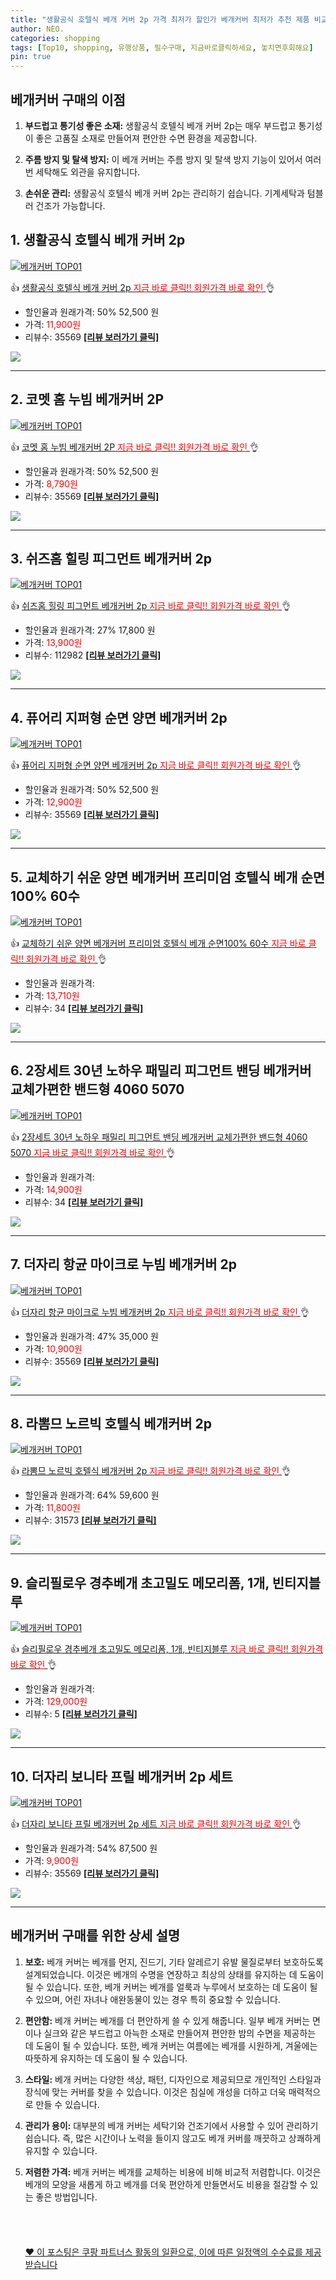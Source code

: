 ```yaml
---
title: "생활공식 호텔식 베개 커버 2p 가격 최저가 할인가 베개커버 최저가 추천 제품 비교"
author: NEO.
categories: shopping
tags: [Top10, shopping, 유행상품, 필수구매, 지금바로클릭하세요, 놓치면후회해요]
pin: true
---
```

## 베개커버 구매의 이점
1. **부드럽고 통기성 좋은 소재:** 생활공식 호텔식 베개 커버 2p는 매우 부드럽고 통기성이 좋은 고품질 소재로 만들어져 편안한 수면 환경을 제공합니다.

2. **주름 방지 및 탈색 방지:** 이 베개 커버는 주름 방지 및 탈색 방지 기능이 있어서 여러 번 세탁해도 외관을 유지합니다.

3. **손쉬운 관리:** 생활공식 호텔식 베개 커버 2p는 관리하기 쉽습니다. 기계세탁과 텀블러 건조가 가능합니다.

   

## 1. 생활공식 호텔식 베개 커버 2p

[![베개커버 TOP01](https://thumbnail6.coupangcdn.com/thumbnails/remote/490x490ex/image/rs_quotation_api/qbrva6o3/cf0135e558894ad4ad5e00117b06e6dd.jpg)](https://link.coupang.com/re/AFFSDP?lptag=AF3617701&subid=GithubCoopas&pageKey=7155966304&traceid=V0-153&itemId=18000188697&vendorItemId=85694513065)


👍 [생활공식 호텔식 베개 커버 2p <font color=red> 지금 바로 클릭!! 회원가격 바로 확인 </font> ](https://link.coupang.com/re/AFFSDP?lptag=AF3617701&subid=GithubCoopas&pageKey=7155966304&traceid=V0-153&itemId=18000188697&vendorItemId=85694513065) 👌 


- 할인율과 원래가격: 50%  52,500   원
- 가격: <span style='color:red'>11,900원</span>
- 리뷰수: 35569  [**[리뷰 보러가기 클릭]**](https://link.coupang.com/re/AFFSDP?lptag=AF3617701&subid=GithubCoopas&pageKey=7155966304&traceid=V0-153&itemId=18000188697&vendorItemId=85694513065)

[![](/discount_price.png)](https://link.coupang.com/re/AFFSDP?lptag=AF3617701&subid=GithubCoopas&pageKey=7155966304&traceid=V0-153&itemId=18000188697&vendorItemId=85694513065)

---


   

## 2. 코멧 홈 누빔 베개커버 2P

[![베개커버 TOP01](https://thumbnail10.coupangcdn.com/thumbnails/remote/490x490ex/image/retail/images/3004441462014731-4f8f14e9-2832-40b2-8e6d-dcd584a17bcf.jpg)](https://link.coupang.com/re/AFFSDP?lptag=AF3617701&subid=GithubCoopas&pageKey=6417994898&traceid=V0-153&itemId=13792887723&vendorItemId=81043258227)


👍 [코멧 홈 누빔 베개커버 2P <font color=red> 지금 바로 클릭!! 회원가격 바로 확인 </font> ](https://link.coupang.com/re/AFFSDP?lptag=AF3617701&subid=GithubCoopas&pageKey=6417994898&traceid=V0-153&itemId=13792887723&vendorItemId=81043258227) 👌 


- 할인율과 원래가격: 50%  52,500   원
- 가격: <span style='color:red'>8,790원</span>
- 리뷰수: 35569  [**[리뷰 보러가기 클릭]**](https://link.coupang.com/re/AFFSDP?lptag=AF3617701&subid=GithubCoopas&pageKey=6417994898&traceid=V0-153&itemId=13792887723&vendorItemId=81043258227)

[![](/discount_price.png)](https://link.coupang.com/re/AFFSDP?lptag=AF3617701&subid=GithubCoopas&pageKey=6417994898&traceid=V0-153&itemId=13792887723&vendorItemId=81043258227)

---


   

## 3. 쉬즈홈 힐링 피그먼트 베개커버 2p

[![베개커버 TOP01](https://thumbnail7.coupangcdn.com/thumbnails/remote/490x490ex/image/product/image/vendoritem/2018/01/29/3133617453/5015dcf1-92f6-4f8e-970a-b32dafb619bd.jpg)](https://link.coupang.com/re/AFFSDP?lptag=AF3617701&subid=GithubCoopas&pageKey=81820140&traceid=V0-153&itemId=79026449&vendorItemId=3133617453)


👍 [쉬즈홈 힐링 피그먼트 베개커버 2p <font color=red> 지금 바로 클릭!! 회원가격 바로 확인 </font> ](https://link.coupang.com/re/AFFSDP?lptag=AF3617701&subid=GithubCoopas&pageKey=81820140&traceid=V0-153&itemId=79026449&vendorItemId=3133617453) 👌 


- 할인율과 원래가격: 27%  17,800   원
- 가격: <span style='color:red'>13,900원</span>
- 리뷰수: 112982  [**[리뷰 보러가기 클릭]**](https://link.coupang.com/re/AFFSDP?lptag=AF3617701&subid=GithubCoopas&pageKey=81820140&traceid=V0-153&itemId=79026449&vendorItemId=3133617453)

[![](/discount_price.png)](https://link.coupang.com/re/AFFSDP?lptag=AF3617701&subid=GithubCoopas&pageKey=81820140&traceid=V0-153&itemId=79026449&vendorItemId=3133617453)

---


   

## 4. 퓨어리 지퍼형 순면 양면 베개커버 2p

[![베개커버 TOP01](https://thumbnail9.coupangcdn.com/thumbnails/remote/490x490ex/image/product/image/vendoritem/2017/05/10/3016721809/c65db930-e15e-4f92-82bc-d1051a722ff1.jpg)](https://link.coupang.com/re/AFFSDP?lptag=AF3617701&subid=GithubCoopas&pageKey=2414711&traceid=V0-153&itemId=11120012&vendorItemId=3016721809)


👍 [퓨어리 지퍼형 순면 양면 베개커버 2p <font color=red> 지금 바로 클릭!! 회원가격 바로 확인 </font> ](https://link.coupang.com/re/AFFSDP?lptag=AF3617701&subid=GithubCoopas&pageKey=2414711&traceid=V0-153&itemId=11120012&vendorItemId=3016721809) 👌 


- 할인율과 원래가격: 50%  52,500   원
- 가격: <span style='color:red'>12,900원</span>
- 리뷰수: 35569  [**[리뷰 보러가기 클릭]**](https://link.coupang.com/re/AFFSDP?lptag=AF3617701&subid=GithubCoopas&pageKey=2414711&traceid=V0-153&itemId=11120012&vendorItemId=3016721809)

[![](/discount_price.png)](https://link.coupang.com/re/AFFSDP?lptag=AF3617701&subid=GithubCoopas&pageKey=2414711&traceid=V0-153&itemId=11120012&vendorItemId=3016721809)

---


   

## 5. 교체하기 쉬운 양면 베개커버 프리미엄 호텔식 베개 순면100% 60수

[![베개커버 TOP01](https://thumbnail7.coupangcdn.com/thumbnails/remote/490x490ex/image/vendor_inventory/3331/5150c50c936874124ce4d63f96aaa88f52c4839987f937b9ef3589bd0855.jpg)](https://link.coupang.com/re/AFFSDP?lptag=AF3617701&subid=GithubCoopas&pageKey=7553527798&traceid=V0-153&itemId=19884256597&vendorItemId=86984689299)


👍 [교체하기 쉬운 양면 베개커버 프리미엄 호텔식 베개 순면100% 60수 <font color=red> 지금 바로 클릭!! 회원가격 바로 확인 </font> ](https://link.coupang.com/re/AFFSDP?lptag=AF3617701&subid=GithubCoopas&pageKey=7553527798&traceid=V0-153&itemId=19884256597&vendorItemId=86984689299) 👌 


- 할인율과 원래가격: 
- 가격: <span style='color:red'>13,710원</span>
- 리뷰수: 34  [**[리뷰 보러가기 클릭]**](https://link.coupang.com/re/AFFSDP?lptag=AF3617701&subid=GithubCoopas&pageKey=7553527798&traceid=V0-153&itemId=19884256597&vendorItemId=86984689299)

[![](/discount_price.png)](https://link.coupang.com/re/AFFSDP?lptag=AF3617701&subid=GithubCoopas&pageKey=7553527798&traceid=V0-153&itemId=19884256597&vendorItemId=86984689299)

---


   

## 6. 2장세트 30년 노하우 패밀리 피그먼트 밴딩 베개커버 교체가편한 밴드형 4060 5070

[![베개커버 TOP01](https://thumbnail7.coupangcdn.com/thumbnails/remote/490x490ex/image/vendor_inventory/bf04/c88f7f51cbda0daf4e766c5c8bc31ad557a2f04b3f2f8852dc7cc6dcd19d.jpg)](https://link.coupang.com/re/AFFSDP?lptag=AF3617701&subid=GithubCoopas&pageKey=7188016032&traceid=V0-153&itemId=18142315676&vendorItemId=85292784260)


👍 [2장세트 30년 노하우 패밀리 피그먼트 밴딩 베개커버 교체가편한 밴드형 4060 5070 <font color=red> 지금 바로 클릭!! 회원가격 바로 확인 </font> ](https://link.coupang.com/re/AFFSDP?lptag=AF3617701&subid=GithubCoopas&pageKey=7188016032&traceid=V0-153&itemId=18142315676&vendorItemId=85292784260) 👌 


- 할인율과 원래가격: 
- 가격: <span style='color:red'>14,900원</span>
- 리뷰수: 34  [**[리뷰 보러가기 클릭]**](https://link.coupang.com/re/AFFSDP?lptag=AF3617701&subid=GithubCoopas&pageKey=7188016032&traceid=V0-153&itemId=18142315676&vendorItemId=85292784260)

[![](/discount_price.png)](https://link.coupang.com/re/AFFSDP?lptag=AF3617701&subid=GithubCoopas&pageKey=7188016032&traceid=V0-153&itemId=18142315676&vendorItemId=85292784260)

---


   

## 7. 더자리 항균 마이크로 누빔 베개커버 2p

[![베개커버 TOP01](https://thumbnail6.coupangcdn.com/thumbnails/remote/490x490ex/image/retail/images/5972201364484677-20a67d9f-aeb4-4f3b-8d5f-c425ff496804.jpg)](https://link.coupang.com/re/AFFSDP?lptag=AF3617701&subid=GithubCoopas&pageKey=17583799&traceid=V0-153&itemId=70534894&vendorItemId=3114085321)


👍 [더자리 항균 마이크로 누빔 베개커버 2p <font color=red> 지금 바로 클릭!! 회원가격 바로 확인 </font> ](https://link.coupang.com/re/AFFSDP?lptag=AF3617701&subid=GithubCoopas&pageKey=17583799&traceid=V0-153&itemId=70534894&vendorItemId=3114085321) 👌 


- 할인율과 원래가격: 47%  35,000   원
- 가격: <span style='color:red'>10,900원</span>
- 리뷰수: 35569  [**[리뷰 보러가기 클릭]**](https://link.coupang.com/re/AFFSDP?lptag=AF3617701&subid=GithubCoopas&pageKey=17583799&traceid=V0-153&itemId=70534894&vendorItemId=3114085321)

[![](/discount_price.png)](https://link.coupang.com/re/AFFSDP?lptag=AF3617701&subid=GithubCoopas&pageKey=17583799&traceid=V0-153&itemId=70534894&vendorItemId=3114085321)

---


   

## 8. 라뽐므 노르빅 호텔식 베개커버 2p

[![베개커버 TOP01](https://thumbnail7.coupangcdn.com/thumbnails/remote/490x490ex/image/retail/images/993152409916877-f1b6209e-db8a-4fd0-b68e-b3e6fe05ad9c.jpg)](https://link.coupang.com/re/AFFSDP?lptag=AF3617701&subid=GithubCoopas&pageKey=73840786&traceid=V0-153&itemId=245379659&vendorItemId=3603380015)


👍 [라뽐므 노르빅 호텔식 베개커버 2p <font color=red> 지금 바로 클릭!! 회원가격 바로 확인 </font> ](https://link.coupang.com/re/AFFSDP?lptag=AF3617701&subid=GithubCoopas&pageKey=73840786&traceid=V0-153&itemId=245379659&vendorItemId=3603380015) 👌 


- 할인율과 원래가격: 64%  59,600   원
- 가격: <span style='color:red'>11,800원</span>
- 리뷰수: 31573  [**[리뷰 보러가기 클릭]**](https://link.coupang.com/re/AFFSDP?lptag=AF3617701&subid=GithubCoopas&pageKey=73840786&traceid=V0-153&itemId=245379659&vendorItemId=3603380015)

[![](/discount_price.png)](https://link.coupang.com/re/AFFSDP?lptag=AF3617701&subid=GithubCoopas&pageKey=73840786&traceid=V0-153&itemId=245379659&vendorItemId=3603380015)

---


   

## 9. 슬리필로우 경추베개 초고밀도 메모리폼, 1개, 빈티지블루

[![베개커버 TOP01](https://thumbnail7.coupangcdn.com/thumbnails/remote/490x490ex/image/vendor_inventory/a570/0e81061d4dda2503b11b4e45e3f2b88aed37a6cb10dfe4be25ecc5dd67c5.jpg)](https://link.coupang.com/re/AFFSDP?lptag=AF3617701&subid=GithubCoopas&pageKey=7802741973&traceid=V0-153&itemId=21271343505&vendorItemId=88198389131)


👍 [슬리필로우 경추베개 초고밀도 메모리폼, 1개, 빈티지블루 <font color=red> 지금 바로 클릭!! 회원가격 바로 확인 </font> ](https://link.coupang.com/re/AFFSDP?lptag=AF3617701&subid=GithubCoopas&pageKey=7802741973&traceid=V0-153&itemId=21271343505&vendorItemId=88198389131) 👌 


- 할인율과 원래가격: 
- 가격: <span style='color:red'>129,000원</span>
- 리뷰수: 5  [**[리뷰 보러가기 클릭]**](https://link.coupang.com/re/AFFSDP?lptag=AF3617701&subid=GithubCoopas&pageKey=7802741973&traceid=V0-153&itemId=21271343505&vendorItemId=88198389131)

[![](/discount_price.png)](https://link.coupang.com/re/AFFSDP?lptag=AF3617701&subid=GithubCoopas&pageKey=7802741973&traceid=V0-153&itemId=21271343505&vendorItemId=88198389131)

---


   

## 10. 더자리 보니타 프릴 베개커버 2p 세트

[![베개커버 TOP01](https://thumbnail10.coupangcdn.com/thumbnails/remote/490x490ex/image/vendor_inventory/bf48/7b56f4738e75469716b9b19fc6ce7e7b63461e063a36a4826101acd5abfa.jpg)](https://link.coupang.com/re/AFFSDP?lptag=AF3617701&subid=GithubCoopas&pageKey=6867969831&traceid=V0-153&itemId=16420570364&vendorItemId=83611468892)


👍 [더자리 보니타 프릴 베개커버 2p 세트 <font color=red> 지금 바로 클릭!! 회원가격 바로 확인 </font> ](https://link.coupang.com/re/AFFSDP?lptag=AF3617701&subid=GithubCoopas&pageKey=6867969831&traceid=V0-153&itemId=16420570364&vendorItemId=83611468892) 👌 


- 할인율과 원래가격: 54%  87,500   원
- 가격: <span style='color:red'>9,900원</span>
- 리뷰수: 35569  [**[리뷰 보러가기 클릭]**](https://link.coupang.com/re/AFFSDP?lptag=AF3617701&subid=GithubCoopas&pageKey=6867969831&traceid=V0-153&itemId=16420570364&vendorItemId=83611468892)

[![](/discount_price.png)](https://link.coupang.com/re/AFFSDP?lptag=AF3617701&subid=GithubCoopas&pageKey=6867969831&traceid=V0-153&itemId=16420570364&vendorItemId=83611468892)

---
## 베개커버 구매를 위한 상세 설명
1. **보호:** 베개 커버는 베개를 먼지, 진드기, 기타 알레르기 유발 물질로부터 보호하도록 설계되었습니다. 이것은 베개의 수명을 연장하고 최상의 상태를 유지하는 데 도움이 될 수 있습니다. 또한, 베개 커버는 베개를 얼룩과 누루에서 보호하는 데 도움이 될 수 있으며, 어린 자녀나 애완동물이 있는 경우 특히 중요할 수 있습니다.

2. **편안함:** 베개 커버는 베개를 더 편안하게 쓸 수 있게 해줍니다. 일부 베개 커버는 면이나 실크와 같은 부드럽고 아늑한 소재로 만들어져 편안한 밤의 수면을 제공하는 데 도움이 될 수 있습니다. 또한, 베개 커버는 여름에는 베개를 시원하게, 겨울에는 따뜻하게 유지하는 데 도움이 될 수 있습니다.

3. **스타일:** 베개 커버는 다양한 색상, 패턴, 디자인으로 제공되므로 개인적인 스타일과 장식에 맞는 커버를 찾을 수 있습니다. 이것은 침실에 개성을 더하고 더욱 매력적으로 만들 수 있습니다.

4. **관리가 용이:** 대부분의 베개 커버는 세탁기와 건조기에서 사용할 수 있어 관리하기 쉽습니다. 즉, 많은 시간이나 노력을 들이지 않고도 베개 커버를 깨끗하고 상쾌하게 유지할 수 있습니다.

5. **저렴한 가격:** 베개 커버는 베개를 교체하는 비용에 비해 비교적 저렴합니다. 이것은 베개의 모양을 새롭게 하고 베개를 더욱 편안하게 만들면서도 비용을 절감할 수 있는 좋은 방법입니다.<br><br><br><br><br> [ ❤  이 포스팅은 쿠팡 파트너스 활동의 일환으로, 이에 따른 일정액의 수수료를 제공받습니다](https://link.coupang.com/a/bcEFyh)